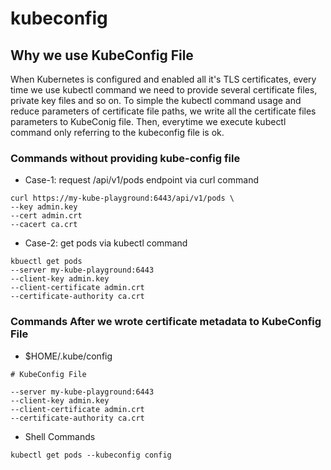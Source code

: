 # kubeconfig

## Why we use KubeConfig File

When Kubernetes is configured and enabled all it's TLS certificates, every time we use kubectl command we need to
provide several certificate files, private key files and so on. To simple the kubectl command usage and reduce
parameters of certificate file paths, we write all the certificate files parameters to KubeConig file.
Then, everytime we execute kubectl command only referring to the kubeconfig file is ok.

### Commands without providing kube-config file 
- Case-1: request /api/v1/pods endpoint via curl command 
```shell
curl https://my-kube-playground:6443/api/v1/pods \
--key admin.key 
--cert admin.crt 
--cacert ca.crt 
```

- Case-2: get pods via kubectl command 
```shell
kbuectl get pods 
--server my-kube-playground:6443 
--client-key admin.key 
--client-certificate admin.crt 
--certificate-authority ca.crt 
```

### Commands After we wrote certificate metadata to KubeConfig File
- $HOME/.kube/config
```shell
# KubeConfig File

--server my-kube-playground:6443
--client-key admin.key 
--client-certificate admin.crt
--certificate-authority ca.crt 
```

- Shell Commands 
```shell
kubectl get pods --kubeconfig config 
```
